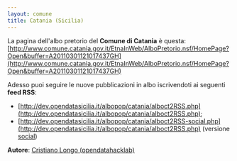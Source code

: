 ```yaml
---
layout: comune
title: Catania (Sicilia)
---
```


La pagina dell'albo pretorio del **Comune di Catania** è questa: 
[http://www.comune.catania.gov.it/EtnaInWeb/AlboPretorio.nsf/HomePage?Open&buffer=A20110301121017437GH](http://www.comune.catania.gov.it/EtnaInWeb/AlboPretorio.nsf/HomePage?Open&buffer=A20110301121017437GH)

Adesso puoi seguire le nuove pubblicazioni in albo iscrivendoti ai seguenti **feed RSS**: 

* [http://dev.opendatasicilia.it/albopop/catania/alboct2RSS.php](http://dev.opendatasicilia.it/albopop/catania/alboct2RSS.php);
* [http://dev.opendatasicilia.it/albopop/catania/alboct2RSS-social.php](http://dev.opendatasicilia.it/albopop/catania/alboct2RSS.php) (versione [social](https://github.com/aborruso/albo-pop/wiki/Albi-POP-Social))

**Autore**: [Cristiano Longo (opendatahacklab)](http://opendatahacklab.org)
